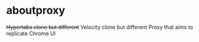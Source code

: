 # aboutproxy
~~Hypertabs clone but different~~ Velocity clone but different
Proxy that aims to replicate Chrome UI
